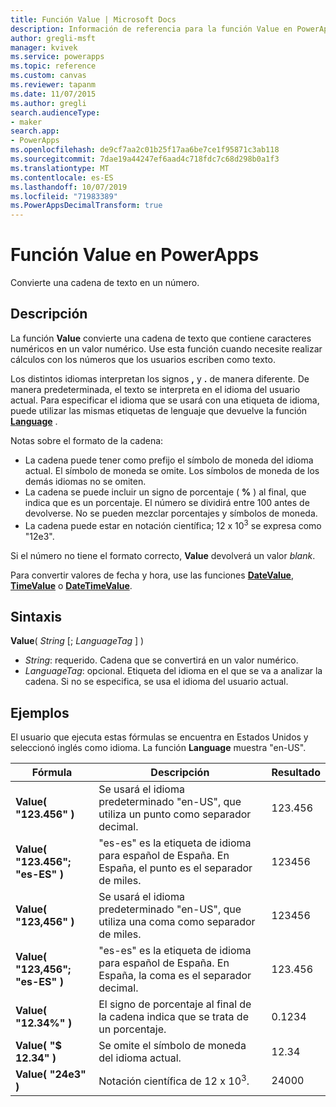 ```yaml
---
title: Función Value | Microsoft Docs
description: Información de referencia para la función Value en PowerApps, incluida la sintaxis
author: gregli-msft
manager: kvivek
ms.service: powerapps
ms.topic: reference
ms.custom: canvas
ms.reviewer: tapanm
ms.date: 11/07/2015
ms.author: gregli
search.audienceType:
- maker
search.app:
- PowerApps
ms.openlocfilehash: de9cf7aa2c01b25f17aa6be7ce1f95871c3ab118
ms.sourcegitcommit: 7dae19a44247ef6aad4c718fdc7c68d298b0a1f3
ms.translationtype: MT
ms.contentlocale: es-ES
ms.lasthandoff: 10/07/2019
ms.locfileid: "71983389"
ms.PowerAppsDecimalTransform: true
---
```

# <a name="value-function-in-powerapps"></a>Función Value en PowerApps
Convierte una cadena de texto en un número.

## <a name="description"></a>Descripción
La función **Value** convierte una cadena de texto que contiene caracteres numéricos en un valor numérico. Use esta función cuando necesite realizar cálculos con los números que los usuarios escriben como texto.

Los distintos idiomas interpretan los signos **,** y **.** de manera diferente.  De manera predeterminada, el texto se interpreta en el idioma del usuario actual.  Para especificar el idioma que se usará con una etiqueta de idioma, puede utilizar las mismas etiquetas de lenguaje que devuelve la función **[Language](function-language.md)** .

Notas sobre el formato de la cadena:

* La cadena puede tener como prefijo el símbolo de moneda del idioma actual.  El símbolo de moneda se omite.  Los símbolos de moneda de los demás idiomas no se omiten.
* La cadena se puede incluir un signo de porcentaje ( **%** ) al final, que indica que es un porcentaje.  El número se dividirá entre 100 antes de devolverse.  No se pueden mezclar porcentajes y símbolos de moneda.
* La cadena puede estar en notación científica; 12 x 10<sup>3</sup> se expresa como "12e3".

Si el número no tiene el formato correcto, **Value** devolverá un valor *blank*.

Para convertir valores de fecha y hora, use las funciones [**DateValue**](function-datevalue-timevalue.md), [**TimeValue**](function-datevalue-timevalue.md) o [**DateTimeValue**](function-datevalue-timevalue.md).

## <a name="syntax"></a>Sintaxis
**Value**( *String* [; *LanguageTag* ] )

* *String*: requerido. Cadena que se convertirá en un valor numérico.
* *LanguageTag*: opcional.  Etiqueta del idioma en el que se va a analizar la cadena.  Si no se especifica, se usa el idioma del usuario actual.

## <a name="examples"></a>Ejemplos
El usuario que ejecuta estas fórmulas se encuentra en Estados Unidos y seleccionó inglés como idioma.  La función **Language** muestra "en-US".

| Fórmula | Descripción | Resultado |
| --- | --- | --- |
| **Value( "123.456" )** |Se usará el idioma predeterminado "en-US", que utiliza un punto como separador decimal. |123.456 |
| **Value( "123.456"; "es-ES" )** |"es-es" es la etiqueta de idioma para español de España.  En España, el punto es el separador de miles. |123456 |
| **Value( "123,456" )** |Se usará el idioma predeterminado "en-US", que utiliza una coma como separador de miles. |123456 |
| **Value( "123,456"; "es-ES" )** |"es-es" es la etiqueta de idioma para español de España.  En España, la coma es el separador decimal. |123.456 |
| **Value( "12.34%" )** |El signo de porcentaje al final de la cadena indica que se trata de un porcentaje. |0.1234 |
| **Value( "$ 12.34" )** |Se omite el símbolo de moneda del idioma actual. |12.34 |
| **Value( "24e3" )** |Notación científica de 12 x 10<sup>3</sup>. |24000 |

